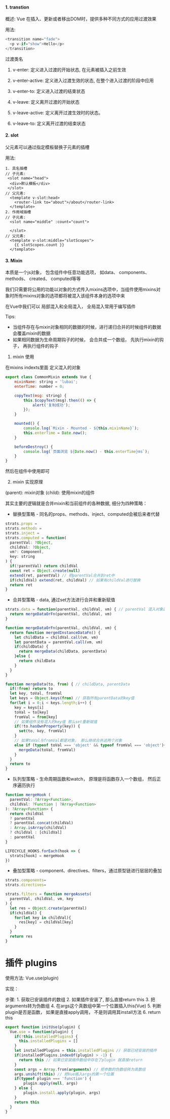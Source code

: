 #### 1. transtion

概述: Vue 在插入、更新或者移出DOM时，提供多种不同方式的应用过渡效果

用法:
```js
<transition name="fade">
  <p v-if="show">Hello</p>
</transition>
```

过渡类名

1. v-enter: 定义进入过渡的开始状态, 在元素被插入之前生效

2. v-enter-active: 定义进入过渡生效的状态, 在整个进入过渡的阶段中应用

3. v-enter-to: 定义进入过渡的结束状态

4. v-leave: 定义离开过渡的开始状态

5. v-leave-active: 定义离开过渡生效时的状态。

6. v-leave-to: 定义离开过渡的结束状态

#### 2. slot

父元素可以通过指定模板替换子元素的插槽

用法:

```vue
1. 具名插槽
// 子元素:
 <slot name="head">
  <div>默认模板</div>
 </slot>
// 父元素:
  <template v-slot:head>
    <router-link to="about">/about</router-link>
  </template>
2. 作用域插槽
// 子元素:
  <slot name="middle" :count="count">
    
  </slot>
// 父元素:
  <template v-slot:middle="slotScopes">
    {{ slotScopes.count }}
  </template>
```

#### 3. Mixin

本质是一个js对象， 包含组件中任意功能选项， 如data、 components、 methods、 created、 computed等等

我们只需要将公用的功能以对象的方式传入mixins选项中，当组件使用mixins对象时所有mixins对象的选项都将被混入该组件本身的选项中来

在Vue中我们可以 局部混入和全局混入， 全局混入常用于编写插件

Tips:

* 当组件存在与mixin对象相同的数据的时候，进行递归合并的时候组件的数据会覆盖mixin的数据
* 如果相同数据为生命周期钩子的时候， 会合并成一个数组， 先执行mixin的钩子， 再执行组件的钩子

1. mixin 使用

在mixins indexts里面 定义混入的对象

```js
export class CommonMixin extends Vue {
    mixinName: string = 'lubai';
    enterTime: number = 0;

    copyText(msg: string) {
        this.$copyText(msg).then(() => {
            alert('复制成功');
        });
    }

    mounted() {
        console.log(`Mixin - Mounted - ${this.mixinName}`);
        this.enterTime = Date.now();
    }

    beforeDestroy() {
        console.log(`页面浏览 ${Date.now() - this.enterTime}ms`);
    }
}

```

然后在组件中使用即可

2. mixin 实现原理

(parent): mixin对象 (child): 使用mixin的组件

其实主要的逻辑就是合并mixin和当前组件的各种数据, 细分为四种策略：

* 替换型策略 - 同名的props、methods、inject、computed会被后来者代替

```js
strats.props = 
strats.methods =
strats.inject =
strats.computed = function(
  parentVal: ?Object,
  childVal: ?Object,
  vm?: Component,
  key: string
) {
  if(!parentVal) return childVal
  const ret = Object.create(null)
  extend(ret, parentVal) // 把parentVal合并到ret中
  if(childVal) extend(ret, childVal) // 如果有childVal进行替换
  return ret
}
```

* 合并型策略 - data, 通过set方法进行合并和重新赋值

```js
strats.data = function(parentVal, childVal, vm) { // parentVal 混入对象函数 childVal 组件data对象函数
  return mergeDataOrFn(parentVal, childVal, vm)
}

function mergeDataOrFn(parentVal, childVal, vm) {
  return function mergedInstanceDataFn() {
    let childData = childVal.call(vm, vm)
    let parentData = parentVal.call(vm, vm)
    if(childData) {
      return mergeData(childData, parentData)
    }else {
      return childData
    }
  }
}

function mergeData(to, from) { // childData, parentData
  if(!from) return to
  let key, toVal, fromVal
  let keys = Object.keys(from) // 获取所有parentData的key值
  for(let i = 0;i < keys.length;i++) {
    key = keys[i]
    toVal = to[key]
    fromVal = from[key]
    // 如果组件没有混入的key值 那么set重新赋值
    if(!to.hasOwnProperty(key)) {
      set(to, key, fromVal)
    }
    // 如果toVal与fromVal都是对象， 那么继续合并这两个对象
    else if (typeof toVal === 'object' && typeof fromVal === 'object'){
      mergeData(toVal, fromVal)
    }
  }
  return to
}
```

* 队列型策略 - 生命周期函数和watch， 原理是将函数存入一个数组， 然后正序遍历执行

```js
function mergeHook (
  parentVal: ?Array<Function>,
  childVal: ?Function | ?Array<Function>
): ?Array<Function> {
  return childVal 
  ? parentVal 
  ? parentVal.concat(childVal)
  : Array.isArray(childVal)
  ? childVal : [childVal]
  : parentVal
}

LIFECYCLE_HOOKS.forEach(hook => {
  strats[hook] = mergeHook
})
```

* 叠加型策略 - component、directives、filters，通过原型链进行层层的叠加

```js
strats.components=
strats.directives=

strats.filters = function mergeAssets(
  parentVal, childVal, vm, key
) {
  let res = Object.create(parentVal)
  if(childVal) {
    for(let key in childVal){
      res[key] = childVal[key]
    }
  }
  return res
}
```

# 插件 plugins

使用方法: Vue.use(plugin)

实现：

步骤: 
     1. 获取已安装插件的数组
     2. 如果插件安装了, 那么直接return this
     3. 把arguments转为伪数组
     4. 在args这个真数组中第一个位置插入this(Vue)
     5. 判断plugin是否是函数， 如果是直接apply调用， 不是则调用其install方法 
     6. return this
```js
export function initUse(plugin) {
  Vue.use = function(plugin) {
    if(!this.installedPlugins) {
      this.installedPlugins = []
    }
    let installedPlugins = this.installedPlugins // 获取已经安装的插件
    if(installedPlugins.indexOf(plugin) > -1) {
      return this // 如果已安装插件数组中存在了plugin 就直接return
    } 
    const args = Array.from(arguments) // 把参数的伪数组转为真数组
    args.unshift(this) // 把Vue插入args的第一个位置
    if(typeof plugin === 'function') {
        plugin.apply(null, args)
    } else {
        plugin.install.apply(plugin, args) 
    }
    return this
  }
}
```